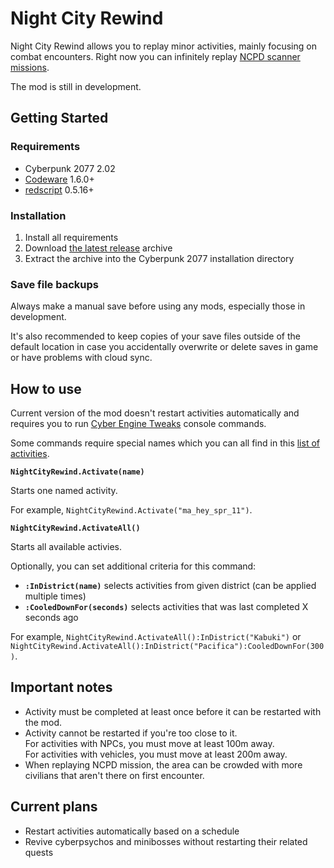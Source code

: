 # Night City Rewind

Night City Rewind allows you to replay minor activities, mainly focusing on combat encounters.
Right now you can infinitely replay [NCPD scanner missions](https://github.com/psiberx/cp2077-rewind/wiki/Activities).

The mod is still in development.

## Getting Started

### Requirements

- Cyberpunk 2077 2.02
- [Codeware](https://github.com/psiberx/cp2077-codeware) 1.6.0+
- [redscript](https://github.com/jac3km4/redscript) 0.5.16+

### Installation

1. Install all requirements
2. Download [the latest release](https://github.com/psiberx/cp2077-rewind/releases) archive
3. Extract the archive into the Cyberpunk 2077 installation directory

### Save file backups

Always make a manual save before using any mods, especially those in development.

It's also recommended to keep copies of your save files outside of the default location 
in case you accidentally overwrite or delete saves in game or have problems with cloud sync.

## How to use

Current version of the mod doesn't restart activities automatically and requires you 
to run [Cyber Engine Tweaks](https://github.com/yamashi/CyberEngineTweaks) console commands.

Some commands require special names which you can all find in this 
[list of activities](https://github.com/psiberx/cp2077-rewind/wiki/Activities).

**`NightCityRewind.Activate(name)`**

Starts one named activity. 

For example, `NightCityRewind.Activate("ma_hey_spr_11")`.

**`NightCityRewind.ActivateAll()`**

Starts all available activies.

Optionally, you can set additional criteria for this command:

- **`:InDistrict(name)`** selects activities from given district (can be applied multiple times) 
- **`:CooledDownFor(seconds)`** selects activities that was last completed X seconds ago

For example, `NightCityRewind.ActivateAll():InDistrict("Kabuki")` 
or `NightCityRewind.ActivateAll():InDistrict("Pacifica"):CooledDownFor(300)`.

## Important notes

- Activity must be completed at least once before it can be restarted with the mod.
- Activity cannot be restarted if you're too close to it.  
  For activities with NPCs, you must move at least 100m away.   
  For activities with vehicles, you must move at least 200m away.
- When replaying NCPD mission, the area can be crowded with more civilians that aren't there on first encounter. 

## Current plans

- Restart activities automatically based on a schedule
- Revive cyberpsychos and minibosses without restarting their related quests
